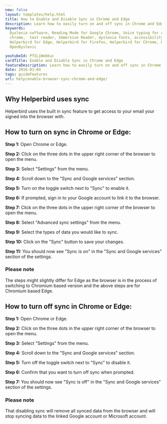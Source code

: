 ```yaml
---
new: false
layout: templates/help.html
title: How to Enable and Disable Sync in Chrome and Edge
description: Learn how to easily turn on and off sync in Chrome and Edge with this detailed step-by-step guide. Follow the instructions to link your Google account and synchronize your data, or disconnect and remove synced data from your browser.
keywords:
  Dyslexia software, Reading Mode for Google Chrome, Voice typing for chrome, Text to speech for
  chrome,  text reader, Immersive Reader, dyslexia fonts, accessibility software, dyslexia software,
  Helperbird for Edge, Helperbird for Firefox, Helperbird for Chrome, Opendyslexic for Chrome,
  OpenDyslexic

youtubeId: PfILiWebkuc
cardTitle: Enable and Disable Sync in Chrome and Edge
featureDescription: Learn how to easily turn on and off sync in Chrome and Edge with this detailed step-by-step guide. Follow the instructions to link your Google account and synchronize your data, or disconnect and remove synced data from your browser.
date: 2016-01-04
tags: guideFeatures
url: help/enable-browser-sync-chrome-and-edge/
---
```


## Why Helperbird uses sync
Helperbird uses the built in sync feature to get access to your email your signed into the browser with.

## How to turn on sync in Chrome or Edge:

**Step 1:** Open Chrome or Edge.

**Step 2:** Click on the three dots in the upper right corner of the browser to open the menu.

**Step 3:** Select "Settings" from the menu.

**Step 4:** Scroll down to the "Sync and Google services" section.

**Step 5:** Turn on the toggle switch next to "Sync" to enable it.

**Step 6:** If prompted, sign in to your Google account to link it to the browser.

**Step 7:** Click on the three dots in the upper right corner of the browser to open the menu.

**Step 8:** Select "Advanced sync settings" from the menu.

**Step 9:** Select the types of data you would like to sync.

**Step 10:** Click on the "Sync" button to save your changes.

**Step 11:** You should now see "Sync is on" in the "Sync and Google services" section of the settings.

### Please note 
The steps might slightly differ for Edge as the browser is in the process of switching to Chromium based version and the above steps are for Chromium based Edge.


## How to turn off sync in Chrome or Edge:

**Step 1:**  Open Chrome or Edge.

**Step 2:** Click on the three dots in the upper right corner of the browser to open the menu.

**Step 3:** Select "Settings" from the menu.

**Step 4:** Scroll down to the "Sync and Google services" section.

**Step 5:** Turn off the toggle switch next to "Sync" to disable it.

**Step 6:** Confirm that you want to turn off sync when prompted.

**Step 7:** You should now see "Sync is off" in the "Sync and Google services" section of the settings.

### Please note 
That disabling sync will remove all synced data from the browser and will stop syncing data to the linked Google account or Microsoft account.